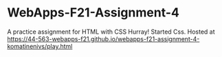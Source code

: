 # WebApps-F21-Assignment-4
A practice assignment for HTML with CSS
Hurray! Started Css.
Hosted at <https://44-563-webapps-f21.github.io/webapps-f21-assignment-4-komatinenivs/play.html>

